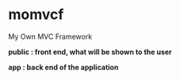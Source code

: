 # momvcf
My Own MVC Framework

**public : front end, what will be shown to the user**

**app :    back end of the application**

